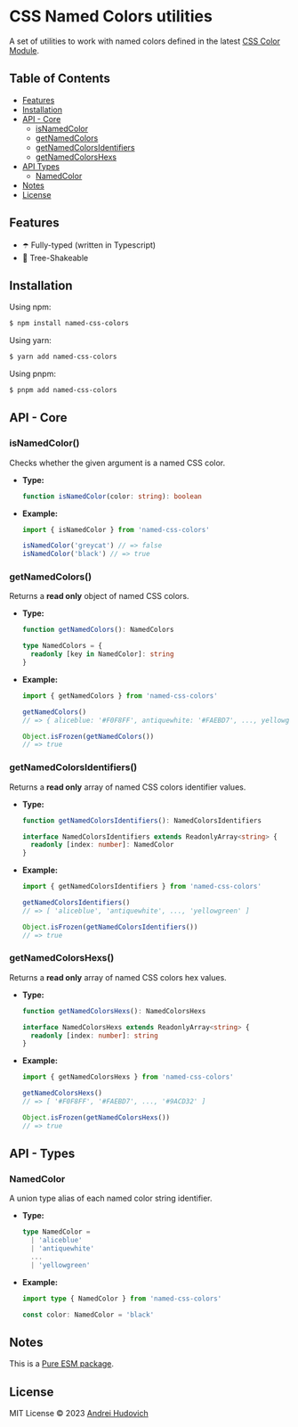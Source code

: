 # CSS Named Colors utilities

A set of utilities to work with named colors defined in the latest [CSS Color Module](https://w3c.github.io/csswg-drafts/css-color/#named-colors).


## Table of Contents

- [Features](#features)
- [Installation](#installation)
- [API - Core](#api---core)
  - [isNamedColor](#isnamedcolor)
  - [getNamedColors](#getnamedcolors)
  - [getNamedColorsIdentifiers](#getnamedcolorsidentifiers)
  - [getNamedColorsHexs](#getnamedcolorshexs)
- [API Types](#api---types)
  - [NamedColor](#namedcolor)
- [Notes](#notes)
- [License](#license)


## Features

- ☂️ Fully-typed (written in Typescript)
- 🌳 Tree-Shakeable


## Installation

Using npm:
```sh
$ npm install named-css-colors
```

Using yarn:
```sh
$ yarn add named-css-colors
```

Using pnpm:
```sh
$ pnpm add named-css-colors
```


## API - Core

### isNamedColor()

Checks whether the given argument is a named CSS color.

- **Type:**

  ```ts
  function isNamedColor(color: string): boolean
  ```

- **Example:**

  ```ts
  import { isNamedColor } from 'named-css-colors'

  isNamedColor('greycat') // => false
  isNamedColor('black') // => true
  ```
  
### getNamedColors()

Returns a **read only** object of named CSS colors.

- **Type:**

  ```ts
  function getNamedColors(): NamedColors
  
  type NamedColors = {
    readonly [key in NamedColor]: string
  }
  ```

- **Example:**

  ```ts
  import { getNamedColors } from 'named-css-colors'

  getNamedColors()
  // => { aliceblue: '#F0F8FF', antiquewhite: '#FAEBD7', ..., yellowgreen: '#9ACD32' }
  
  Object.isFrozen(getNamedColors())
  // => true
  ```
 
### getNamedColorsIdentifiers()

Returns a **read only** array of named CSS colors identifier values.

- **Type:**

  ```ts
  function getNamedColorsIdentifiers(): NamedColorsIdentifiers
  
  interface NamedColorsIdentifiers extends ReadonlyArray<string> {
    readonly [index: number]: NamedColor
  }
  ```

- **Example:**

  ```ts
  import { getNamedColorsIdentifiers } from 'named-css-colors'

  getNamedColorsIdentifiers()
  // => [ 'aliceblue', 'antiquewhite', ..., 'yellowgreen' ]
  
  Object.isFrozen(getNamedColorsIdentifiers())
  // => true
  ```

### getNamedColorsHexs()

Returns a **read only** array of named CSS colors hex values.

- **Type:**

  ```ts
  function getNamedColorsHexs(): NamedColorsHexs
  
  interface NamedColorsHexs extends ReadonlyArray<string> {
    readonly [index: number]: string
  }
  ```

- **Example:**

  ```ts
  import { getNamedColorsHexs } from 'named-css-colors'

  getNamedColorsHexs()
  // => [ '#F0F8FF', '#FAEBD7', ..., '#9ACD32' ]
  
  Object.isFrozen(getNamedColorsHexs())
  // => true
  ```


## API - Types

### NamedColor

A union type alias of each named color string identifier.

- **Type:**

  ```ts
  type NamedColor =
    | 'aliceblue'
    | 'antiquewhite'
    ...
    | 'yellowgreen'
  ```

- **Example:**

  ```ts
  import type { NamedColor } from 'named-css-colors'

  const color: NamedColor = 'black'
  ```


## Notes

This is a [Pure ESM package](https://gist.github.com/sindresorhus/a39789f98801d908bbc7ff3ecc99d99c).


## License

MIT License © 2023 [Andrei Hudovich](https://hudovich.dev/)
